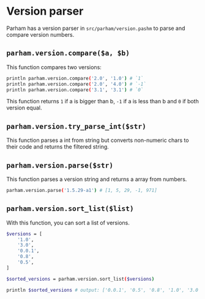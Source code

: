 # Version parser
Parham has a version parser in `src/parham/version.pashm` to parse and compare version numbers.

## `parham.version.compare($a, $b)`
This function compares two versions:

```bash
println parham.version.compare('2.0', '1.0') # `1`
println parham.version.compare('2.0', '4.0') # `-1`
println parham.version.compare('3.1', '3.1') # `0`
```

This function returns `1` if a is bigger than b, `-1` if a is less than b and `0` if both version equal.

## `parham.version.try_parse_int($str)`
This function parses a int from string but converts non-numeric chars to their code and returns the filtered string.

## `parham.version.parse($str)`
This function parses a version string and returns a array from numbers.

```bash
parham.version.parse('1.5.29-a1') # [1, 5, 29, -1, 971]
```

## `parham.version.sort_list($list)`
With this function, you can sort a list of versions.

```bash
$versions = [
    '1.0',
    '3.0',
    '0.0.1',
    '0.8',
    '0.5',
]

$sorted_versions = parham.version.sort_list($versions)

println $sorted_versions # output: ['0.0.1', '0.5', '0.8', '1.0', '3.0']
```

